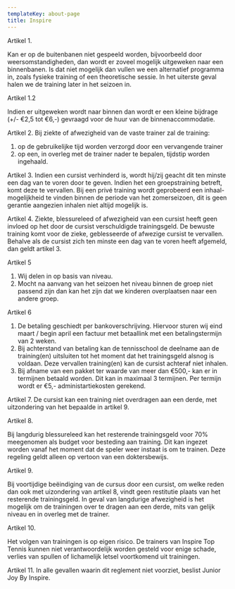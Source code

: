 ```yaml
---
templateKey: about-page
title: Inspire
---
```


Artikel 1.  

Kan er op de buitenbanen niet gespeeld worden, bijvoorbeeld door weersomstandigheden,
dan wordt er zoveel mogelijk uitgeweken naar een binnenbanen. Is dat niet mogelijk dan vullen we een alternatief programma in, zoals fysieke training of een theoretische sessie.
In het uiterste geval halen we de training later in het seizoen in.

Artikel 1.2

Indien er uitgeweken wordt naar binnen dan wordt er een kleine bijdrage (+/- €2,5 tot €6,-) gevraagd voor de huur van de binnenaccommodatie.

Artikel 2.
Bij ziekte of afwezigheid van de vaste trainer zal de training:
1. op de gebruikelijke tijd worden verzorgd door een vervangende trainer
2. op een, in overleg met de trainer nader te bepalen, tijdstip worden ingehaald.

Artikel 3.
Indien een cursist verhinderd is, wordt hij/zij geacht dit ten minste een dag van te voren door te geven. Indien het een groepstraining betreft, komt deze te vervallen. Bij een privé training wordt geprobeerd een inhaal-mogelijkheid te vinden binnen de periode van het zomerseizoen, dit is geen gerantie aangezien inhalen niet altijd mogelijk is.

Artikel 4.
Ziekte, blessureleed of afwezigheid van een cursist heeft geen invloed op het door de cursist verschuldigde trainingsgeld. De bewuste training komt voor de zieke, geblesseerde of afwezige cursist te vervallen. Behalve als de cursist zich ten minste een dag van te voren heeft afgemeld, dan geldt artikel 3.

Artikel 5
1. Wij delen in op basis van niveau.
2. Mocht na aanvang van het seizoen het niveau binnen de groep niet passend zijn dan kan het zijn dat we kinderen overplaatsen naar een andere groep.

Artikel 6

1. De betaling geschiedt per bankoverschrijving. Hiervoor sturen wij eind maart / begin april een factuur met betaallink met een betalingstermijn van 2 weken.
2. Bij achterstand van betaling kan de tennisschool de deelname aan de training(en) uitsluiten tot het moment dat het trainingsgeld alsnog is voldaan. Deze vervallen training(en) kan de cursist achteraf niet inhalen.
3. Bij afname van een pakket ter waarde van meer dan €500,- kan er in termijnen betaald worden. Dit kan in maximaal 3 termijnen. Per termijn wordt er €5,- administartiekosten gerekend.

Artikel 7.
De cursist kan een training niet overdragen aan een derde, met uitzondering van het bepaalde in artikel 9.

Artikel 8.

Bij langdurig blessureleed kan het resterende trainingsgeld voor 70% meegenomen als budget voor besteding aan training. Dit kan ingezet worden vanaf het moment dat de speler weer instaat is om te trainen. Deze regeling geldt alleen op vertoon van een doktersbewijs.

Artikel 9.

Bij voortijdige beëindiging van de cursus door een cursist, om welke reden dan ook met uizondering van artikel 8, vindt geen restitutie plaats van het resterende trainingsgeld. In geval van langdurige afwezigheid is het mogelijk om de trainingen over te dragen aan een derde, mits van gelijk niveau en in overleg met de trainer.

Artikel 10.

Het volgen van trainingen is op eigen risico. De trainers van Inspire Top Tennis kunnen niet verantwoordelijk worden gesteld voor enige schade, verlies van spullen of lichamelijk letsel voortkomend uit trainingen.

Artikel 11.
In alle gevallen waarin dit reglement niet voorziet, beslist Junior Joy By Inspire.
